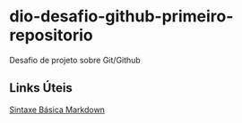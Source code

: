 # dio-desafio-github-primeiro-repositorio
Desafio de projeto sobre Git/Github

## Links Úteis
[Sintaxe Básica Markdown](https://www.markdownguide.org/basic-syntax/)
